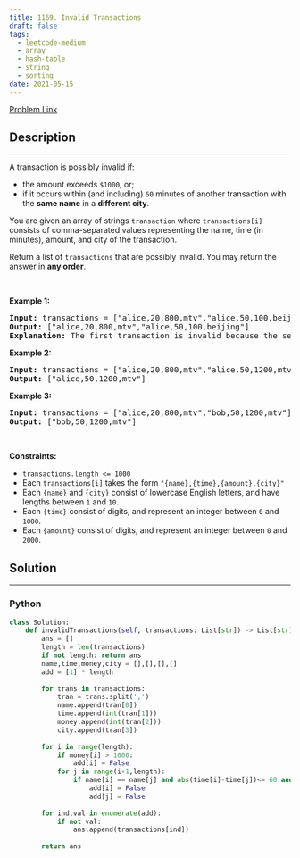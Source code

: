 ```yaml
---
title: 1169. Invalid Transactions
draft: false
tags: 
  - leetcode-medium
  - array
  - hash-table
  - string
  - sorting
date: 2021-05-15
---
```


[Problem Link](https://leetcode.com/problems/invalid-transactions/)

## Description

---
<p>A transaction is possibly invalid if:</p>

<ul>
	<li>the amount exceeds <code>$1000</code>, or;</li>
	<li>if it occurs within (and including) <code>60</code> minutes of another transaction with the <strong>same name</strong> in a <strong>different city</strong>.</li>
</ul>

<p>You are given an array of strings <code>transaction</code> where <code>transactions[i]</code> consists of comma-separated values representing the name, time (in minutes), amount, and city of the transaction.</p>

<p>Return a list of <code>transactions</code> that are possibly invalid. You may return the answer in <strong>any order</strong>.</p>

<p>&nbsp;</p>
<p><strong class="example">Example 1:</strong></p>

<pre>
<strong>Input:</strong> transactions = [&quot;alice,20,800,mtv&quot;,&quot;alice,50,100,beijing&quot;]
<strong>Output:</strong> [&quot;alice,20,800,mtv&quot;,&quot;alice,50,100,beijing&quot;]
<strong>Explanation:</strong> The first transaction is invalid because the second transaction occurs within a difference of 60 minutes, have the same name and is in a different city. Similarly the second one is invalid too.</pre>

<p><strong class="example">Example 2:</strong></p>

<pre>
<strong>Input:</strong> transactions = [&quot;alice,20,800,mtv&quot;,&quot;alice,50,1200,mtv&quot;]
<strong>Output:</strong> [&quot;alice,50,1200,mtv&quot;]
</pre>

<p><strong class="example">Example 3:</strong></p>

<pre>
<strong>Input:</strong> transactions = [&quot;alice,20,800,mtv&quot;,&quot;bob,50,1200,mtv&quot;]
<strong>Output:</strong> [&quot;bob,50,1200,mtv&quot;]
</pre>

<p>&nbsp;</p>
<p><strong>Constraints:</strong></p>

<ul>
	<li><code>transactions.length &lt;= 1000</code></li>
	<li>Each <code>transactions[i]</code> takes the form <code>&quot;{name},{time},{amount},{city}&quot;</code></li>
	<li>Each <code>{name}</code> and <code>{city}</code> consist of lowercase English letters, and have lengths between <code>1</code> and <code>10</code>.</li>
	<li>Each <code>{time}</code> consist of digits, and represent an integer between <code>0</code> and <code>1000</code>.</li>
	<li>Each <code>{amount}</code> consist of digits, and represent an integer between <code>0</code> and <code>2000</code>.</li>
</ul>


## Solution

---
### Python
``` py title='invalid-transactions'
class Solution:
    def invalidTransactions(self, transactions: List[str]) -> List[str]:
        ans = []
        length = len(transactions)
        if not length: return ans
        name,time,money,city = [],[],[],[]
        add = [1] * length
        
        for trans in transactions:
            tran = trans.split(',')
            name.append(tran[0])
            time.append(int(tran[1]))
            money.append(int(tran[2]))
            city.append(tran[3])
            
        for i in range(length):
            if money[i] > 1000:
                add[i] = False
            for j in range(i+1,length):
                if name[i] == name[j] and abs(time[i]-time[j])<= 60 and city[i]!=city[j]:
                    add[i] = False
                    add[j] = False
                    
        for ind,val in enumerate(add):
            if not val:
                ans.append(transactions[ind])
                
        return ans
```

